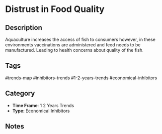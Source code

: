 # Distrust in Food Quality

## Description
Aquaculture increases the access of fish to consumers however, in these environments vaccinations are administered and feed needs to be manufactured. Leading to health concerns about quality of the fish.

## Tags
#trends-map #inhibitors-trends #1-2-years-trends #economical-inhibitors

## Category
- **Time Frame**: 1 2 Years Trends
- **Type**: Economical Inhibitors

## Notes
<!-- Add your notes here -->
